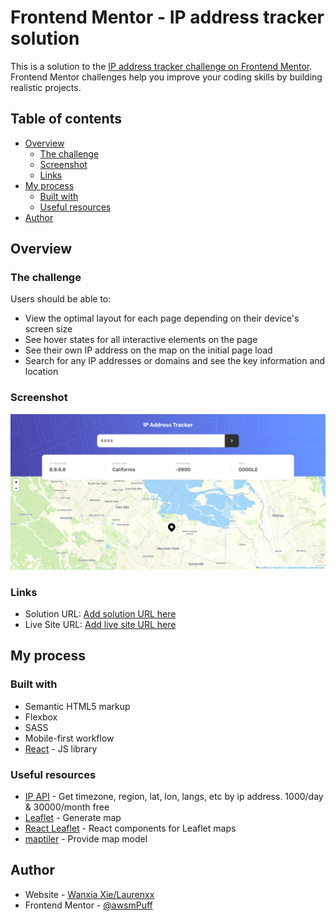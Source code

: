 # Frontend Mentor - IP address tracker solution

This is a solution to the [IP address tracker challenge on Frontend Mentor](https://www.frontendmentor.io/challenges/ip-address-tracker-I8-0yYAH0). Frontend Mentor challenges help you improve your coding skills by building realistic projects.

## Table of contents

- [Overview](#overview)
  - [The challenge](#the-challenge)
  - [Screenshot](#screenshot)
  - [Links](#links)
- [My process](#my-process)
  - [Built with](#built-with)
  - [Useful resources](#useful-resources)
- [Author](#author)

## Overview

### The challenge

Users should be able to:

- View the optimal layout for each page depending on their device's screen size
- See hover states for all interactive elements on the page
- See their own IP address on the map on the initial page load
- Search for any IP addresses or domains and see the key information and location

### Screenshot

![](./public/screenshots/desktop.png)

### Links

- Solution URL: [Add solution URL here](https://github.com/awsmPuff/ip-address-tracker)
- Live Site URL: [Add live site URL here](https://laurenxx-ip-address-tracker.netlify.app/)

## My process

### Built with

- Semantic HTML5 markup
- Flexbox
- SASS
- Mobile-first workflow
- [React](https://reactjs.org/) - JS library

### Useful resources

- [IP API](https://ipapi.co/) - Get timezone, region, lat, lon, langs, etc by ip address. 1000/day & 30000/month free
- [Leaflet](https://leafletjs.com/) - Generate map
- [React Leaflet](https://react-leaflet.js.org/) - React components for Leaflet maps
- [maptiler](https://www.maptiler.com/) - Provide map model

## Author

- Website - [Wanxia Xie/Laurenxx](https://www.your-site.com)
- Frontend Mentor - [@awsmPuff](https://www.frontendmentor.io/profile/awsmPuff)
